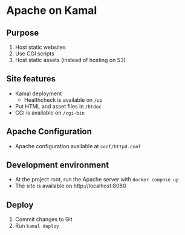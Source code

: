 # Apache on Kamal

## Purpose

1. Host static websites
2. Use CGI scripts
3. Host static assets (instead of hosting on S3)

## Site features

* Kamal deployment
  * Healthcheck is available on `/up`
* Put HTML and asset files in `/htdoc` 
* CGI is available on `/cgi-bin`

## Apache Configuration

* Apache configuration available at `conf/httpd.conf`

## Development environment

* At the project root, run the Apache server with `docker compose up`
* The site is available on http://localhost:8080

## Deploy

1. Commit changes to Git
2. Run `kamal deploy`
